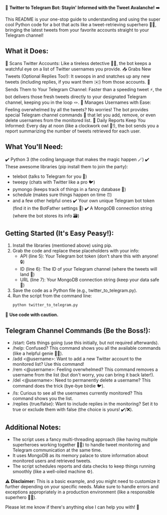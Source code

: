 🤖 **Twitter to Telegram Bot: Stayin' Informed with the Tweet Avalanche!** ➡️

This README is your one-stop guide to understanding and using the super cool Python code for a bot that acts like a tweet-retrieving superhero 🦸‍♀️, bringing the latest tweets from your favorite accounts straight to your Telegram channel! 

## What it Does:
🔎 Scans Twitter Accounts: Like a tireless detective 🕵️‍♂️, the bot keeps a watchful eye on a list of Twitter usernames you provide.
📥 Grabs New Tweets (Optional Replies Too!): It swoops in and snatches up any new tweets (including replies, if you want them ✉️) from those accounts.
📩 Sends Them to Your Telegram Channel: Faster than a speeding tweet ⚡️, the bot delivers those fresh tweets directly to your designated Telegram channel, keeping you in the loop 🪢.
👤 Manages Usernames with Ease: Feeling overwhelmed by all the tweets? No worries! The bot provides special Telegram channel commands 📜 that let you add, remove, or even delete usernames from the monitored list.
📆 Daily Reports Keep You Informed: Every day at noon (like a clockwork owl 🦉!), the bot sends you a report summarizing the number of tweets retrieved for each user.

## What You'll Need:
✔️ Python 3 (the coding language that makes the magic happen 🪄)
✔️ These awesome libraries (pip install them to join the party):
   - telebot (talks to Telegram for you 📲)
   - tweepy (chats with Twitter like a pro 🐦)
   - pymongo (keeps track of things in a fancy database 💾)
   - schedule (makes sure things happen on time ⏰)
   - and a few other helpful ones
✔️ Your own unique Telegram bot token (find it in the BotFather settings 🤖)
✔️ A MongoDB connection string (where the bot stores its info 🗃️)

## Getting Started (It's Easy Peasy!):
1. Install the libraries (mentioned above) using pip.
2. Grab the code and replace these placeholders with your info:
   - API (line 5): Your Telegram bot token (don't share this with anyone! 🔒)
   - ID (line 6): The ID of your Telegram channel (where the tweets will land 📢)
   - URL (line 7): Your MongoDB connection string (keep your data safe 🔐)
3. Save the code as a Python file (e.g., twitter_to_telegram.py).
4. Run the script from the command line:
   ```bash
   python twitter_to_telegram.py
   ```

🚨 **Use code with caution.**

## Telegram Channel Commands (Be the Boss!):
- /start: Gets things going (use this initially, but not required afterwards).
- /help: Confused? This command shows you all the available commands (like a helpful genie 🧞‍♀️).
- /add <@username>: Want to add a new Twitter account to the monitored list? Use this command!
- /rem <@username>: Feeling overwhelmed? This command removes a username from the list (but don't worry, you can bring it back later!).
- /del <@username>: Need to permanently delete a username? This command does the trick (bye-bye birdie 🐦).
- /ls: Curious to see all the usernames currently monitored? This command shows you the list.
- /replies {true/false}: Want to include replies in the monitoring? Set it to true or exclude them with false (the choice is yours! ✔️/❌).

## Additional Notes:
- The script uses a fancy multi-threading approach (like having multiple superheroes working together 🦸‍♂️) to handle tweet monitoring and Telegram communication at the same time.
- It uses MongoDB as its memory palace to store information about monitored users and retrieved tweets.
- The script schedules reports and data checks to keep things running smoothly (like a well-oiled machine ⚙️).

⚠️ **Disclaimer:**
This is a basic example, and you might need to customize it further depending on your specific needs. Make sure to handle errors and exceptions appropriately in a production environment (like a responsible superhero 🦸‍♀️).

Please let me know if there's anything else I can help you with! 🎉
